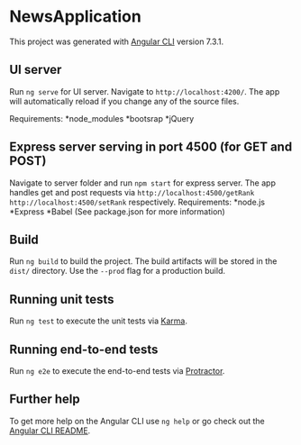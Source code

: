 # NewsApplication

This project was generated with [Angular CLI](https://github.com/angular/angular-cli) version 7.3.1.

## UI server

Run `ng serve` for UI server. Navigate to `http://localhost:4200/`. The app will automatically reload if you change any of the source files.

Requirements:
*node_modules
*bootsrap
*jQuery

## Express server serving in port 4500 (for GET and POST)

Navigate to server folder and run `npm start` for express server. The app handles get and post requests via `http://localhost:4500/getRank`
`http://localhost:4500/setRank` respectively. 
Requirements:
*node.js
*Express 
*Babel
(See package.json for more information)

## Build

Run `ng build` to build the project. The build artifacts will be stored in the `dist/` directory. Use the `--prod` flag for a production build.

## Running unit tests

Run `ng test` to execute the unit tests via [Karma](https://karma-runner.github.io).

## Running end-to-end tests

Run `ng e2e` to execute the end-to-end tests via [Protractor](http://www.protractortest.org/).

## Further help

To get more help on the Angular CLI use `ng help` or go check out the [Angular CLI README](https://github.com/angular/angular-cli/blob/master/README.md).
